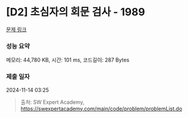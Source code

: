 # [D2] 초심자의 회문 검사 - 1989 

[문제 링크](https://swexpertacademy.com/main/code/problem/problemDetail.do?contestProbId=AV5PyTLqAf4DFAUq) 

### 성능 요약

메모리: 44,780 KB, 시간: 101 ms, 코드길이: 287 Bytes

### 제출 일자

2024-11-14 03:25



> 출처: SW Expert Academy, https://swexpertacademy.com/main/code/problem/problemList.do